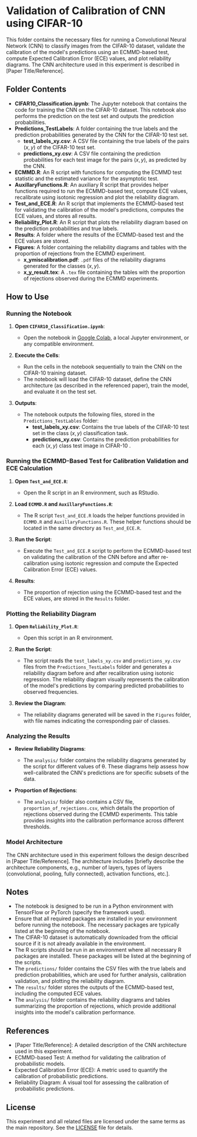 # Validation of Calibration of CNN using CIFAR-10

This folder contains the necessary files for running a Convolutional Neural Network (CNN) to classify images from the CIFAR-10 dataset, validate the calibration of the model's predictions using an ECMMD-based test, compute Expected Calibration Error (ECE) values, and plot reliability diagrams. The CNN architecture used in this experiment is described in [Paper Title/Reference].

## Folder Contents

- **CIFAR10_Classification.ipynb**: The Jupyter notebook that contains the code for training the CNN on the CIFAR-10 dataset. This notebook also performs the prediction on the test set and outputs the prediction probabilities.
- **Predictions_TestLabels**: A folder containing the true labels and the prediction probabilities generated by the CNN for the CIFAR-10 test set.
  - **test_labels_xy.csv**: A CSV file containing the true labels of the pairs $(x, y)$ of the CIFAR-10 test set.
  - **predictions_xy.csv**: A CSV file containing the prediction probabilities for each test image for the pairs $(x,y)$, as predicted by the CNN.
- **ECMMD.R**: An R script with functions for computing the ECMMD test statistic and the estimated variance for the asymptotic test.
- **AuxillaryFunctions.R**: An auxiliary R script that provides helper functions required to run the ECMMD-based test, compute ECE values, recalibrate using isotonic regression and plot the reliability diagram.
- **Test_and_ECE.R**: An R script that implements the ECMMD-based test for validating the calibration of the model's predictions, computes the ECE values, and stores all results.
- **Reliability_Plot.R**: An R script that plots the reliability diagram based on the prediction probabilities and true labels.
- **Results**: A folder where the results of the ECMMD-based test and the ECE values are stored.
- **Figures**: A folder containing the reliability diagrams and tables with the proportion of rejections from the ECMMD experiment.
  - **x_ymiscalibration.pdf**: `.pdf` files of the reliability diagrams generated for the classes $(x,y)$.
  - **x_y_result.tex**: A `.tex` file containing the tables with the proportion of rejections observed during the ECMMD experiments.

## How to Use

### Running the Notebook

1. **Open `CIFAR10_Classification.ipynb`**:
   - Open the notebook in [Google Colab](https://colab.research.google.com/), a local Jupyter environment, or any compatible environment.

2. **Execute the Cells**:
   - Run the cells in the notebook sequentially to train the CNN on the CIFAR-10 training dataset.
   - The notebook will load the CIFAR-10 dataset, define the CNN architecture (as described in the referenced paper), train the model, and evaluate it on the test set.

3. **Outputs**:
   - The notebook outputs the following files, stored in the `Predictions_TestLables` folder:
     - **test_labels_xy.csv**: Contains the true labels of the CIFAR-10 test set in the class $(x,y)$ classification task.
     - **predictions_xy.csv**: Contains the prediction probabilities for each $(x,y)$ class test image in CIFAR-10 .

### Running the ECMMD-Based Test for Calibration Validation and ECE Calculation

1. **Open `Test_and_ECE.R`**:
   - Open the R script in an R environment, such as RStudio.
  
2. **Load `ECMMD.R` and `AuxillaryFunctions.R`**:
   - The R script `Test_and_ECE.R` loads the helper functions provided in `ECMMD.R` and `AuxillaryFunctions.R`. These helper functions should be located in the same directory as `Test_and_ECE.R`.

2. **Run the Script**:
   - Execute the `Test_and_ECE.R` script to perform the ECMMD-based test on validating the calibration of the CNN before and after re-calibration using isotonic regression and compute the Expected Calibration Error (ECE) values. 

3. **Results**:
   - The proportion of rejection using the ECMMD-based test and the ECE values, are stored in the `Results` folder.

### Plotting the Reliability Diagram

1. **Open `Reliability_Plot.R`**:
   - Open this script in an R environment.

2. **Run the Script**:
   - The script reads the `test_labels_xy.csv` and `predictions_xy.csv` files from the `Predictions_TestLabels` folder and generates a reliability diagram before and after recalibration using isotonic regression. The reliability diagram visually represents the calibration of the model's predictions by comparing predicted probabilities to observed frequencies.

3. **Review the Diagram**:
   - The reliability diagrams generated will be saved in the `Figures` folder, with file names indicating the corresponding pair of classes.
   
### Analyzing the Results

- **Review Reliability Diagrams**:
  - The `analysis/` folder contains the reliability diagrams generated by the script for different values of θ. These diagrams help assess how well-calibrated the CNN's predictions are for specific subsets of the data.

- **Proportion of Rejections**:
  - The `analysis/` folder also contains a CSV file, `proportion_of_rejections.csv`, which details the proportion of rejections observed during the ECMMD experiments. This table provides insights into the calibration performance across different thresholds.

### Model Architecture

The CNN architecture used in this experiment follows the design described in [Paper Title/Reference]. The architecture includes [briefly describe the architecture components, e.g., number of layers, types of layers (convolutional, pooling, fully connected), activation functions, etc.].

## Notes

- The notebook is designed to be run in a Python environment with TensorFlow or PyTorch (specify the framework used).
- Ensure that all required packages are installed in your environment before running the notebook. The necessary packages are typically listed at the beginning of the notebook.
- The CIFAR-10 dataset is automatically downloaded from the official source if it is not already available in the environment.
- The R scripts should be run in an environment where all necessary R packages are installed. These packages will be listed at the beginning of the scripts.
- The `predictions/` folder contains the CSV files with the true labels and prediction probabilities, which are used for further analysis, calibration validation, and plotting the reliability diagram.
- The `results/` folder stores the outputs of the ECMMD-based test, including the computed ECE values.
- The `analysis/` folder contains the reliability diagrams and tables summarizing the proportion of rejections, which provide additional insights into the model's calibration performance.

## References

- [Paper Title/Reference]: A detailed description of the CNN architecture used in this experiment.
- ECMMD-based Test: A method for validating the calibration of probabilistic models.
- Expected Calibration Error (ECE): A metric used to quantify the calibration of probabilistic predictions.
- Reliability Diagram: A visual tool for assessing the calibration of probabilistic predictions.

## License

This experiment and all related files are licensed under the same terms as the main repository. See the [LICENSE](../LICENSE) file for details.
